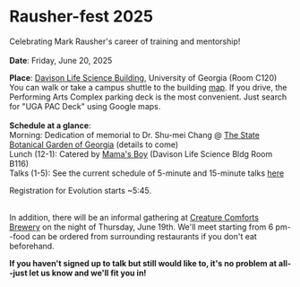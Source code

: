 # Rausher-fest 2025
Celebrating Mark Rausher's career of training and mentorship!
  <br><br/>
**Date**: Friday, June 20, 2025

**Place**: [Davison Life Science Building](https://www.google.com/maps/place/University+of+Georgia+Davison+Life+Sciences+Complex/@33.9427801,-83.3720977,1028m/data=!3m2!1e3!4b1!4m6!3m5!1s0x88f66ce4c0e2914f:0x90cda478a2bc8c3d!8m2!3d33.9427801!4d-83.3720977!16s%2Fg%2F11f315h4t8?entry=ttu&g_ep=EgoyMDI1MDUyNy4wIKXMDSoASAFQAw%3D%3D), University of Georgia (Room C120)
<br>
You can walk or take a campus shuttle to the building [map](https://docs.google.com/document/d/1A86Yd0s82_7d5d3GYM1rA9DchQox1BXCNV_f3Y01_JY/edit?tab=t.0). If you drive, the Performing Arts Complex parking deck is the most convenient. Just search for "UGA PAC Deck" using Google maps.
  <br><br/>
**Schedule at a glance**:
<br>
Morning: Dedication of memorial to Dr. Shu-mei Chang @ [The State Botanical Garden of Georgia](https://botgarden.uga.edu/) (details to come)
<br>
Lunch (12-1): Catered by [Mama's Boy](https://www.mamasboyathens.com/) (Davison Life Science Bldg Room B116)
<br>
Talks (1-5): See the current schedule of 5-minute and 15-minute talks [here](https://docs.google.com/document/d/1ns1FphggLR8k4Z2l7IHPhRqHyKUL5EA-D-9aJFfZzh4/edit?tab=t.0)

Registration for Evolution starts ~5:45.
  <br></br>

In addition, there will be an informal gathering at [Creature Comforts Brewery](https://creaturecomfortsbeer.com/athens/) on the night of Thursday, June 19th. We'll meet starting from 6 pm--food can be ordered from surrounding restaurants if you don't eat beforehand.

**If you haven't signed up to talk but still would like to, it's no problem at all--just let us know and we'll fit you in!**
